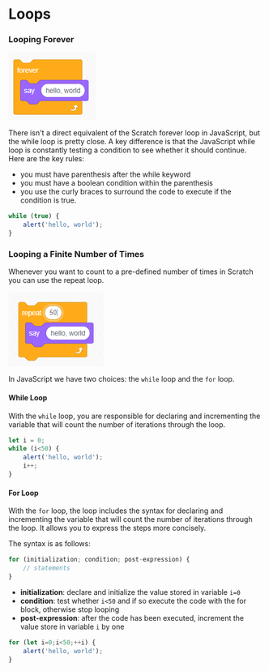 # Loops

### Looping Forever

![](../.gitbook/assets/image%20%2891%29.png)

There isn't a direct equivalent of the Scratch forever loop in JavaScript, but the while loop is pretty close. A key difference is that the  JavaScript while loop is constantly testing a condition to see whether it should continue. Here are the key rules:

* you must have parenthesis after the while keyword
* you must have a boolean condition within the parenthesis
* you use the curly braces to surround the code to execute if the condition is true.

```javascript
while (true) {
    alert('hello, world');
}
```

### Looping a Finite Number of Times

Whenever you want to count to a pre-defined number of times in Scratch you can use the repeat loop.

![](../.gitbook/assets/image%20%2811%29.png)

In JavaScript we have two choices: the `while` loop and the `for` loop.

#### While Loop

With the `while` loop, you are responsible for declaring and incrementing the variable that will count the number of iterations through the loop.

```javascript
let i = 0;
while (i<50) {
    alert('hello, world');
    i++;
}
```

#### For Loop

With the `for` loop, the loop includes the syntax for declaring and incrementing the variable that will count the number of iterations through the loop. It allows you to express the steps more concisely.

The syntax is as follows:

```javascript
for (initialization; condition; post-expression) {
    // statements
}
```

* **initialization**: declare and initialize the value stored in variable `i=0`
* **condition**: test whether `i<50` and if so execute the code with the for block, otherwise stop looping
* **post-expression**: after the code has been executed, increment the value store in variable `i` by one

```javascript
for (let i=0;i<50;++i) {
    alert('hello, world');
}
```

